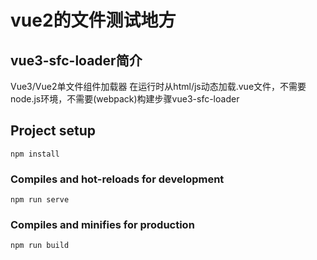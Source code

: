# vue2的文件测试地方
## vue3-sfc-loader简介
Vue3/Vue2单文件组件加载器 在运行时从html/js动态加载.vue文件，不需要node.js环境，不需要(webpack)构建步骤vue3-sfc-loader

## Project setup
```
npm install
```

### Compiles and hot-reloads for development
```
npm run serve
```

### Compiles and minifies for production
```
npm run build
```
